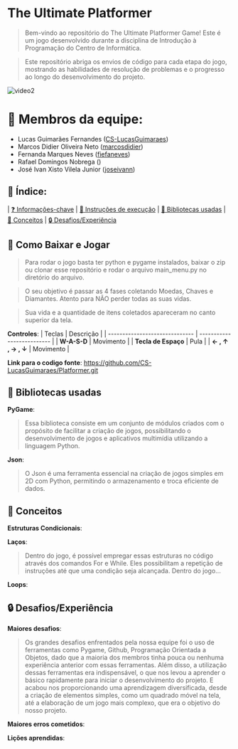 # The Ultimate Platformer

> Bem-vindo ao repositório do The Ultimate Platformer Game! Este é um jogo desenvolvido durante a disciplina de Introdução à Programação do Centro de Informática.

> Este repositório abriga os envios de código para cada etapa do jogo, mostrando as habilidades de resolução de problemas e o progresso ao longo do desenvolvimento do projeto.

![video2](https://github.com/joseivann/jogo/assets/84510651/f25b0bfd-8eb3-467d-a4eb-6ca39b0a111d)

# 👥 Membros da equipe:
   * Lucas Guimarães Fernandes </lgf> ([CS-LucasGuimaraes](https://github.com/CS-LucasGuimaraes))
   * Marcos Didier Oliveira Neto </mdon> ([marcosdidier](https://github.com/marcosdidier)) 
   * Fernanda Marques Neves </fmn> ([fiefaneves](https://github.com/fiefaneves))
   * Rafael Domingos Nobrega </rdn> ([]())
   * José Ivan Xisto Vilela Junior </jixvj> ([joseivann](https://github.com/joseivann))

## 📖 Índice:

| [❓ Informações-chave](#-Membros-da-equipe)
| [🏃 Instruções de execução](#-Como-Baixar-e-Jogar)
| [📖 Bibliotecas usadas](#-Bibliotecas-usadas)
| [📝 Conceitos](#-Conceitos)
| [🔒 Desafios/Experiência](#-Desafios/Experiência)

## 🏃 Como Baixar e Jogar

> Para rodar o jogo basta ter python e pygame instalados, baixar o zip ou clonar esse repositório e rodar o arquivo main_menu.py no diretório do arquivo.

> O seu objetivo é passar as 4 fases coletando Moedas, Chaves e Diamantes. Atento para NÃO perder todas as suas vidas.

> Sua vida e a quantidade de itens coletados apareceram no canto superior da tela.

**Controles**:
  |            Teclas              |          Descrição           |
  | ------------------------------ | -------------------------- |
  | **W-A-S-D** | Movimento |
  | **Tecla de Espaço** | Pula |
  | **&#8592; , &#8593; , &#8594; , &#8595;** | Movimento |

**Link para o codigo fonte**: https://github.com/CS-LucasGuimaraes/Platformer.git

## 📖 Bibliotecas usadas

 **PyGame**:
> Essa biblioteca consiste em um conjunto de módulos criados com o propósito de facilitar a criação de jogos, possibilitando o desenvolvimento de jogos e aplicativos multimídia utilizando a linguagem Python.
   
 **Json**:
> O Json é uma ferramenta essencial na criação de jogos simples em 2D com Python, permitindo o armazenamento e troca eficiente de dados.

## 📝 Conceitos

 **Estruturas Condicionais**:

  **Laços**:
> Dentro do jogo, é possível empregar essas estruturas no código através dos comandos For e While. Eles possibilitam a repetição de instruções até que uma condição seja alcançada. Dentro do jogo...

 **Loops**:

## 🔒 Desafios/Experiência

 **Maiores desafios**:

> Os grandes desafios enfrentados pela nossa equipe foi o uso de ferramentas como Pygame, Github, Programação Orientada a Objetos, dado que a maioria dos membros tinha pouca ou nenhuma experiência anterior com essas ferramentas. Além disso, a utilização dessas ferramentas era indispensável, o que nos levou a aprender o básico rapidamente para iniciar o desenvolvimento do projeto. E acabou nos proporcionando uma aprendizagem diversificada, desde a criação de elementos simples, como um quadrado móvel na tela, até a elaboração de um jogo mais complexo, que era o objetivo do nosso projeto.

 **Maiores erros cometidos**:

 **Lições aprendidas**:




 
